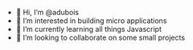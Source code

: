 - 👋 Hi, I’m @adubois
- 👀 I’m interested in building micro applications
- 🌱 I’m currently learning all things Javascript
- 💞️ I’m looking to collaborate on some small projects

<!---
techadubois/techadubois is a ✨ special ✨ repository because its `README.md` (this file) appears on your GitHub profile.
You can click the Preview link to take a look at your changes.
--->
